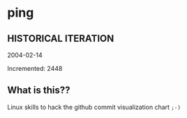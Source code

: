 # ping

## HISTORICAL ITERATION
2004-02-14

Incremented: 2448

## What is this?? 
Linux skills to hack the github commit visualization chart `;-)`
